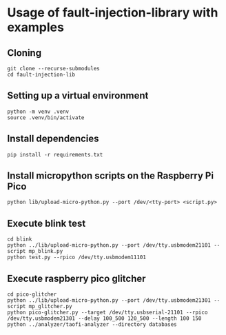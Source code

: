 # Usage of fault-injection-library with examples

## Cloning
```
git clone --recurse-submodules
cd fault-injection-lib
```

## Setting up a virtual environment
```
python -m venv .venv
source .venv/bin/activate
```

## Install dependencies
```
pip install -r requirements.txt
```

## Install micropython scripts on the Raspberry Pi Pico
```
python lib/upload-micro-python.py --port /dev/<tty-port> <script.py>
```

## Execute blink test
```
cd blink
python ../lib/upload-micro-python.py --port /dev/tty.usbmodem21101 --script mp_blink.py
python test.py --rpico /dev/tty.usbmodem11101
```

## Execute raspberry pico glitcher
```
cd pico-glitcher
python ../lib/upload-micro-python.py --port /dev/tty.usbmodem21301 --script mp_glitcher.py
python pico-glitcher.py --target /dev/tty.usbserial-21101 --rpico /dev/tty.usbmodem21301 --delay 100_500 120_500 --length 100 150
python ../analyzer/taofi-analyzer --directory databases
```
